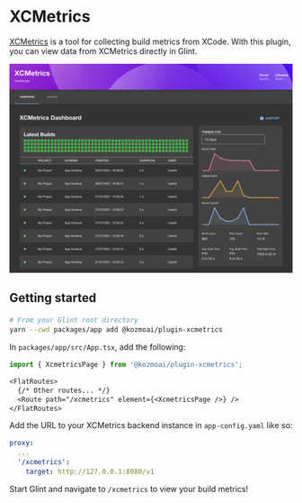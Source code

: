 # XCMetrics

[XCMetrics](https://xcmetrics.io) is a tool for collecting build metrics from XCode.
With this plugin, you can view data from XCMetrics directly in Glint.

![XCMetrics-overview](./docs/XCMetrics-overview.png)

## Getting started

```bash
# From your Glint root directory
yarn --cwd packages/app add @kozmoai/plugin-xcmetrics
```

In `packages/app/src/App.tsx`, add the following:

```ts
import { XcmetricsPage } from '@kozmoai/plugin-xcmetrics';
```

```tsx
<FlatRoutes>
  {/* Other routes... */}
  <Route path="/xcmetrics" element={<XcmetricsPage />} />
</FlatRoutes>
```

Add the URL to your XCMetrics backend instance in `app-config.yaml` like so:

```yaml
proxy:
  ...
  '/xcmetrics':
    target: http://127.0.0.1:8080/v1
```

Start Glint and navigate to `/xcmetrics` to view your build metrics!
